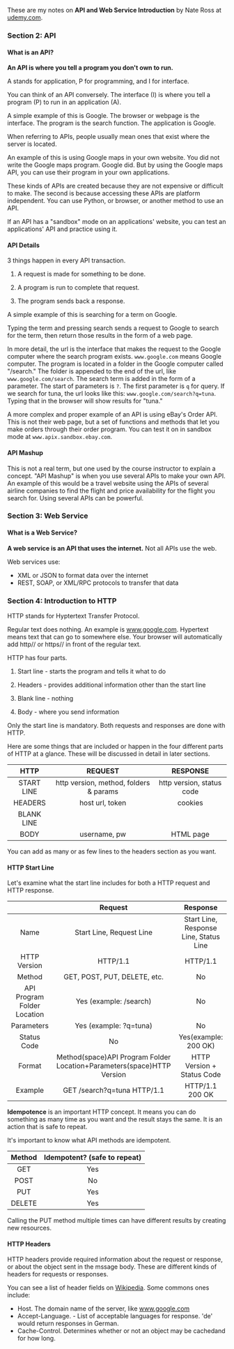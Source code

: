 These are my notes on **API and Web Service Introduction** by Nate Ross at [udemy.com](https://www.udemy.com/api-and-web-service-introduction/learn/v4/overview).

### Section 2: API

#### What is an API?

**An API is where you tell a program you don't own to run.**

A stands for application, P for programming, and I for interface.

You can think of an API conversely. The interface (I) is where you tell a program (P) to run in an application (A).

A simple example of this is Google. The browser or webpage is the interface. The program is the search function. The application is Google.

When referring to APIs, people usually mean ones that exist where the server is located.

An example of this is using Google maps in your own website. You did not write the Google maps program. Google did. But by using the Google maps API, you can use their program in your own applications.

These kinds of APIs are created because they are not expensive or difficult to make. The second is because accessing these APIs are platform independent. You can use Python, or browser, or another method to use an API.

If an API has a "sandbox" mode on an applications' website, you can test an applications' API and practice using it.

#### API Details

3 things happen in every API transaction.

1. A request is made for something to be done.

2. A program is run to complete that request.

3. The program sends back a response.

A simple example of this is searching for a term on Google.

Typing the term and pressing search sends a request to Google to search for the term, then return those results in the form of a web page.

In more detail, the url is the interface that makes the request to the Google computer where the search program exists. `www.google.com` means Google computer. The program is located in a folder in the Google computer called "/search." The folder is appended to the end of the url, like `www.google.com/search`. The search term is added in the form of a parameter. The start of parameters is `?`. The first parameter is `q` for query. If we search for tuna, the url looks like this: `www.google.com/search?q=tuna`. Typing that in the browser will show results for "tuna."

A more complex and proper example of an API is using eBay's Order API. This is not their web page, but a set of functions and methods that let you make orders through their order program. You can test it on in sandbox mode at `www.apix.sandbox.ebay.com`.

#### API Mashup

This is not a real term, but one used by the course instructor to explain a concept. "API Mashup" is when you use several APIs to make your own API. An example of this would be a travel website using the APIs of several airline companies to find the flight and price availability for the flight you search for. Using several APIs can be powerful.

### Section 3: Web Service

#### What is a Web Service?

**A web service is an API that uses the internet.** Not all APIs use the web.

Web services use:
- XML or JSON to format data over the internet
- REST, SOAP, or XML/RPC protocols to transfer that data

### Section 4: Introduction to HTTP

HTTP stands for Hyptertext Transfer Protocol. 

Regular text does nothing. An example is www.google.com. Hypertext means text that can go to somewhere else. Your browser will automatically add http// or https// in front of the regular text.

HTTP has four parts.

1) Start line - starts the program and tells it what to do

2) Headers - provides additional information other than the start line

3) Blank line - nothing

4) Body - where you send information

Only the start line is mandatory. Both requests and responses are done with HTTP.

Here are some things that are included or happen in the four different parts of HTTP at a glance. These will be discussed in detail in later sections.

|HTTP|REQUEST|RESPONSE|
|:-:|:-:|:-:|
|START LINE|http version, method, folders & params|http version, status code|
|HEADERS|host url, token|cookies|
|BLANK LINE|   |   |
|BODY|username, pw|HTML page|   |

You can add as many or as few lines to the headers section as you want.

#### HTTP Start Line

Let's examine what the start line includes for both a HTTP request and HTTP response.

||Request|Response|
|:-:|:-:|:-:|
|Name|Start Line, Request Line|Start Line, Response Line, Status Line|
|HTTP Version|HTTP/1.1|HTTP/1.1|
|Method|GET, POST, PUT, DELETE, etc.|No|
|API Program Folder Location|Yes (example: /search)|No|
|Parameters|Yes (example: ?q=tuna)|No|
|Status Code|No|Yes(example: 200 OK)|
|Format|Method(space)API Program Folder Location+Parameters(space)HTTP Version|HTTP Version + Status Code|
|Example|GET /search?q=tuna HTTP/1.1|HTTP/1.1 200 OK|

**Idempotence** is an important HTTP concept. It means you can do something as many time as you want and the result stays the same. It is an action that is safe to repeat.

It's important to know what API methods are idempotent.

|Method|Idempotent? (safe to repeat)|
|:-:|:-:|
|GET|Yes|
|POST|No|
|PUT|Yes|
|DELETE|Yes|

Calling the PUT method multiple times can have different results by creating new resources.

#### HTTP Headers

HTTP headers provide required information about the request or response, or about the object sent in the mssage body. These are different kinds of headers for requests or responses.

You can see a list of header fields on [Wikipedia](https://en.wikipedia.org/wiki/List_of_HTTP_header_fields). Some commons ones include:

- Host. The domain name of the server, like www.google.com
- Accept-Language. - List of acceptable languages for response. 'de' would return responses in German.
- Cache-Control. Determines whether or not an object may be cachedand for how long.

